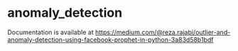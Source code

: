 # anomaly_detection

Documentation is available at https://medium.com/@reza.rajabi/outlier-and-anomaly-detection-using-facebook-prophet-in-python-3a83d58b1bdf 
